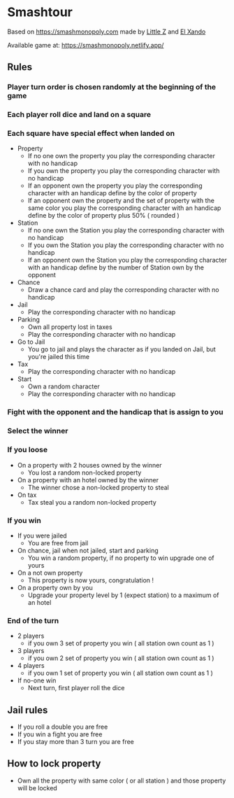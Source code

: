 # Smashtour

Based on https://smashmonopoly.com made by [Little Z](https://www.youtube.com/c/LittleZubat) and [El Xando](https://www.youtube.com/ElXando1993)

Available game at: https://smashmonopoly.netlify.app/

## Rules

### Player turn order is chosen randomly at the beginning of the game
### Each player roll dice and land on a square
### Each square have special effect when landed on
  - Property
    - If no one own the property you play the corresponding character with no handicap
    - If you own the property you play the corresponding character with no handicap
    - If an opponent own the property you play the corresponding character with an handicap define by the color of property
    - If an opponent own the property and the set of property with the same color you play the corresponding character with an handicap define by the color of property plus 50% ( rounded )
  - Station
    - If no one own the Station you play the corresponding character with no handicap
    - If you own the Station you play the corresponding character with no handicap
    - If an opponent own the Station you play the corresponding character with an handicap define by the number of Station own by the opponent
  - Chance
    - Draw a chance card and play the corresponding character with no handicap
  - Jail
    - Play the corresponding character with no handicap
  - Parking
    - Own all property lost in taxes
    - Play the corresponding character with no handicap
  - Go to Jail
    - You go to jail and plays the character as if you landed on Jail, but you're jailed this time
  - Tax
    - Play the corresponding character with no handicap
  - Start
    - Own a random character
    - Play the corresponding character with no handicap

### Fight with the opponent and the handicap that is assign to you

### Select the winner

### If you loose
  - On a property with 2 houses owned by the winner
    - You lost a random non-locked property
  - On a property with an hotel owned by the winner
    - The winner chose a non-locked property to steal
  - On tax
    - Tax steal you a random non-locked property

### If you win
  - If you were jailed
    - You are free from jail
  - On chance, jail when not jailed, start and parking
    - You win a random property, if no property to win upgrade one of yours
  - On a not own property
    - This property is now yours, congratulation !
  - On a property own by you
    - Upgrade your property level by 1 (expect station) to a maximum of an hotel

### End of the turn
  - 2 players
    - if you own 3 set of property you win ( all station own count as 1 )
  - 3 players
    - if you own 2 set of property you win ( all station own count as 1 )
  - 4 players
    - if you own 1 set of property you win ( all station own count as 1 )
  - If no-one win
    - Next turn, first player roll the dice

## Jail rules
  - If you roll a double you are free
  - If you win a fight you are free
  - If you stay more than 3 turn you are free 

## How to lock property
  - Own all the property with same color ( or all station ) and those property will be locked
